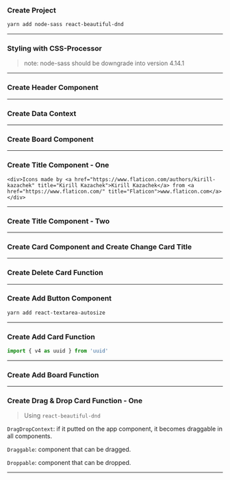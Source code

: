 ### Create Project

```sh
yarn add node-sass react-beautiful-dnd
```

---


### Styling with CSS-Processor

> note:
> node-sass should be downgrade into version 4.14.1

---

### Create Header Component

---

### Create Data Context

---

### Create Board Component

---

### Create Title Component - One

```
<div>Icons made by <a href="https://www.flaticon.com/authors/kirill-kazachek" title="Kirill Kazachek">Kirill Kazachek</a> from <a href="https://www.flaticon.com/" title="Flaticon">www.flaticon.com</a></div>
```

---

### Create Title Component - Two

---

### Create Card Component and Create Change Card Title

---

### Create Delete Card Function

---

### Create Add Button Component

```sh
yarn add react-textarea-autosize
```

---

### Create Add Card Function

```js
import { v4 as uuid } from 'uuid'
```

---

### Create Add Board Function

---

### Create Drag & Drop Card Function - One

> Using `react-beautiful-dnd`

`DragDropContext`: if it putted on the app component, it becomes draggable in all components.

`Draggable`: component that can be dragged.

`Droppable`: component that can be dropped.

---